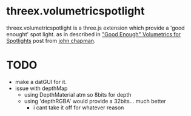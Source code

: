 threex.volumetricspotlight
==========================

threex.volumetricspotlight is a three.js extension which provide a 'good enought' spot light.
as in described in ["Good Enough" Volumetrics for Spotlights](http://john-chapman-graphics.blogspot.fr/2013/01/good-enough-volumetrics-for-spotlights.html)
post from 
[john chapman](http://john-chapman-graphics.blogspot.fr/).


TODO
====
* make a datGUI for it.
* issue with depthMap
  * using DepthMaterial atm so 8bits for depth
  * using 'depthRGBA' would provide a 32bits... much better
    * i cant take it off for whatever reason
